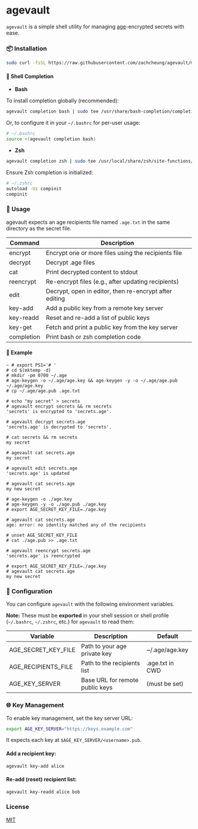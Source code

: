 # agevault

`agevault` is a simple shell utility for managing [age](https://github.com/FiloSottile/age)-encrypted secrets with ease.

### 📦 Installation

```sh
sudo curl -fsSL https://raw.githubusercontent.com/zachcheung/agevault/main/agevault.sh -o /usr/local/bin/agevault && sudo chmod +x /usr/local/bin/agevault
```

#### 🧠 Shell Completion

- **Bash**

To install completion globally (recommended):

```sh
agevault completion bash | sudo tee /usr/share/bash-completion/completions/agevault > /dev/null
```

Or, to configure it in your `~/.bashrc` for per-user usage:

```sh
# ~/.bashrc
source <(agevault completion bash)
```

- **Zsh**

```sh
agevault completion zsh | sudo tee /usr/local/share/zsh/site-functions/_agevault
```

Ensure Zsh completion is initialized:

```sh
# ~/.zshrc
autoload -Uz compinit
compinit
```

### 🚀 Usage

agevault expects an age recipients file named `.age.txt` in the same directory as the secret file.

| Command    | Description                                            |
|------------|--------------------------------------------------------|
| encrypt    | Encrypt one or more files using the recipients file    |
| decrypt    | Decrypt .age files                                     |
| cat        | Print decrypted content to stdout                      |
| reencrypt  | Re-encrypt files (e.g., after updating recipients)     |
| edit       | Decrypt, open in editor, then re-encrypt after editing |
| key-add    | Add a public key from a remote key server              |
| key-readd  | Reset and re-add a list of public keys                 |
| key-get    | Fetch and print a public key from the key server       |
| completion | Print bash or zsh completion code                      |

#### 📂 Example

```console
~ # export PS1='# '
# cd $(mktemp -d)
# mkdir -pm 0700 ~/.age
# age-keygen -o ~/.age/age.key && age-keygen -y -o ~/.age/age.pub ~/.age/age.key
# cp ~/.age/age.pub .age.txt

# echo "my secret" > secrets
# agevault encrypt secrets && rm secrets
'secrets' is encrypted to 'secrets.age'.

# agevault decrypt secrets.age
'secrets.age' is decrypted to 'secrets'.

# cat secrets && rm secrets
my secret

# agevault cat secrets.age
my secret

# agevault edit secrets.age
'secrets.age' is updated

# agevault cat secrets.age
my new secret

# age-keygen -o ./age.key
# age-keygen -y -o ./age.pub ./age.key
# export AGE_SECRET_KEY_FILE=./age.key

# agevault cat secrets.age
age: error: no identity matched any of the recipients

# unset AGE_SECRET_KEY_FILE
# cat ./age.pub >> .age.txt

# agevault reencrypt secrets.age
'secrets.age' is reencrypted

# export AGE_SECRET_KEY_FILE=./age.key
# agevault cat secrets.age
my new secret
```

### 🔐 Configuration

You can configure `agevault` with the following environment variables.

**Note:** These must be **exported** in your shell session or shell profile (`~/.bashrc`, `~/.zshrc`, etc.) for `agevault` to read them:

| Variable            | Description                     | Default         |
|---------------------|---------------------------------|-----------------|
| AGE_SECRET_KEY_FILE | Path to your age private key    | ~/.age/age.key  |
| AGE_RECIPIENTS_FILE | Path to the recipients list     | .age.txt in CWD |
| AGE_KEY_SERVER      | Base URL for remote public keys | (must be set)   |

### 🌐 Key Management

To enable key management, set the key server URL:

```sh
export AGE_KEY_SERVER="https://keys.example.com"
```

It expects each key at `$AGE_KEY_SERVER/<username>.pub`.

#### Add a recipient key:

```sh
agevault key-add alice
```

#### Re-add (reset) recipient list:

```sh
agevault key-readd alice bob
```

### License

[MIT](LICENSE)

